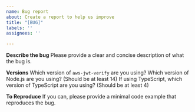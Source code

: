 ```yaml
---
name: Bug report
about: Create a report to help us improve
title: "[BUG]"
labels: ''
assignees: ''

---
```


**Describe the bug**
Please provide a clear and concise description of what the bug is.

**Versions**
Which version of `aws-jwt-verify` are you using?
Which version of Node.js are you using? (Should be at least 14)
If using TypeScript, which version of TypeScript are you using? (Should be at least 4)

**To Reproduce**
If you can, please provide a minimal code example that reproduces the bug.
